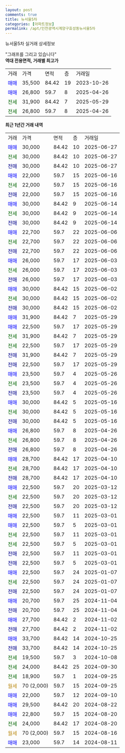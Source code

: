 ```yaml
---
layout: post
comments: true
title: 뉴서울5차
categories: [아파트정보]
permalink: /apt/인천광역시계양구효성동뉴서울5차
---
```


뉴서울5차 실거래 상세정보

<script type="text/javascript">
  google.charts.load('current', {'packages':['line', 'corechart']});
  google.charts.setOnLoadCallback(drawChart);

  function drawChart() {
    var data = new google.visualization.DataTable();
    data.addColumn('date', '거래일');
    data.addColumn('number', "매매");
    data.addColumn('number', "전세");
    data.addColumn('number', "전매");

    data.addRows([[new Date(Date.parse("2025-06-27")), 30000, null, null], [new Date(Date.parse("2025-06-27")), null, 30000, null], [new Date(Date.parse("2025-06-27")), null, null, 30000], [new Date(Date.parse("2025-06-16")), 22000, null, null], [new Date(Date.parse("2025-06-16")), null, 22000, null], [new Date(Date.parse("2025-06-16")), null, null, 22000], [new Date(Date.parse("2025-06-14")), 30000, null, null], [new Date(Date.parse("2025-06-14")), null, 30000, null], [new Date(Date.parse("2025-06-14")), null, null, 30000], [new Date(Date.parse("2025-06-06")), 22700, null, null], [new Date(Date.parse("2025-06-06")), null, 22700, null], [new Date(Date.parse("2025-06-06")), null, null, 22700], [new Date(Date.parse("2025-06-03")), 26000, null, null], [new Date(Date.parse("2025-06-03")), null, 26000, null], [new Date(Date.parse("2025-06-03")), null, null, 26000], [new Date(Date.parse("2025-06-02")), 30000, null, null], [new Date(Date.parse("2025-06-02")), null, 30000, null], [new Date(Date.parse("2025-06-02")), null, null, 30000], [new Date(Date.parse("2025-05-29")), 31900, null, null], [new Date(Date.parse("2025-05-29")), 22500, null, null], [new Date(Date.parse("2025-05-29")), null, 31900, null], [new Date(Date.parse("2025-05-29")), null, 22500, null], [new Date(Date.parse("2025-05-29")), null, null, 31900], [new Date(Date.parse("2025-05-29")), null, null, 22500], [new Date(Date.parse("2025-05-26")), 23500, null, null], [new Date(Date.parse("2025-05-26")), null, 23500, null], [new Date(Date.parse("2025-05-26")), null, null, 23500], [new Date(Date.parse("2025-05-16")), 30000, null, null], [new Date(Date.parse("2025-05-16")), null, 30000, null], [new Date(Date.parse("2025-05-16")), null, null, 30000], [new Date(Date.parse("2025-04-26")), 26800, null, null], [new Date(Date.parse("2025-04-26")), null, 26800, null], [new Date(Date.parse("2025-04-26")), null, null, 26800], [new Date(Date.parse("2025-04-10")), 28700, null, null], [new Date(Date.parse("2025-04-10")), null, 28700, null], [new Date(Date.parse("2025-04-10")), null, null, 28700], [new Date(Date.parse("2025-03-12")), 22500, null, null], [new Date(Date.parse("2025-03-12")), null, 22500, null], [new Date(Date.parse("2025-03-12")), null, null, 22500], [new Date(Date.parse("2025-03-01")), 22500, null, null], [new Date(Date.parse("2025-03-01")), 22500, null, null], [new Date(Date.parse("2025-03-01")), null, 22500, null], [new Date(Date.parse("2025-03-01")), null, 22500, null], [new Date(Date.parse("2025-03-01")), null, null, 22500], [new Date(Date.parse("2025-03-01")), null, null, 22500], [new Date(Date.parse("2025-01-07")), 22500, null, null], [new Date(Date.parse("2025-01-07")), null, 22500, null], [new Date(Date.parse("2025-01-07")), null, null, 22500], [new Date(Date.parse("2024-11-04")), 20700, null, null], [new Date(Date.parse("2024-11-04")), null, null, 20700], [new Date(Date.parse("2024-11-02")), 27700, null, null], [new Date(Date.parse("2024-11-02")), null, null, 27700], [new Date(Date.parse("2024-10-25")), 33700, null, null], [new Date(Date.parse("2024-10-25")), null, null, 33700], [new Date(Date.parse("2024-10-08")), null, 19500, null], [new Date(Date.parse("2024-09-30")), null, 24000, null], [new Date(Date.parse("2024-09-25")), null, 18900, null], [new Date(Date.parse("2024-09-25")), null, null, null], [new Date(Date.parse("2024-09-10")), 22000, null, null], [new Date(Date.parse("2024-08-22")), 29500, null, null], [new Date(Date.parse("2024-08-20")), 22800, null, null], [new Date(Date.parse("2024-08-20")), null, 24000, null], [new Date(Date.parse("2024-08-16")), null, null, null], [new Date(Date.parse("2024-08-11")), 23000, null, null]]);

    var options = {
      hAxis: {
        format: 'yyyy/MM/dd'
      },    
      lineWidth: 0,
      pointsVisible: true,    
      title: '최근 1년간 유형별 실거래가 분포',
      legend: { position: 'bottom' }
    };

    var formatter = new google.visualization.NumberFormat({pattern:'###,###'} );
    formatter.format(data, 1);
    formatter.format(data, 2);
    
    setTimeout(function() {
        var chart = new google.visualization.LineChart(document.getElementById('columnchart_material'));
        chart.draw(data, (options));
        document.getElementById('loading').style.display = 'none';
    }, 200);
  }
</script>


<div id="loading" style="z-index:20; display: block; margin-left: 0px">"그래프를 그리고 있습니다"</div>
<div id="columnchart_material" style="width: 95%; margin-left: 0px; display: block"></div>
<!-- contents start -->
<b>역대 전용면적, 거래별 최고가</b>
<table class="sortable">
    <tr>
      <td>거래</td>
      <td>가격</td>
      <td>면적</td>
      <td>층</td>
      <td>거래일</td>
    </tr>
        <tr>
          <td><a style="color: blue">매매</a></td>
          <td>35,500</td>
          <td>84.42</td>
          <td>19</td>
          <td>2023-10-26</td>
        </tr>            <tr>
          <td><a style="color: blue">매매</a></td>
          <td>26,800</td>
          <td>59.7</td>
          <td>8</td>
          <td>2025-04-26</td>
        </tr>        
        <tr>
              <td><a style="color: darkgreen">전세</a></td>
              <td>31,900</td>
              <td>84.42</td>
              <td>7</td>
              <td>2025-05-29</td>
            </tr>            <tr>
              <td><a style="color: darkgreen">전세</a></td>
              <td>26,800</td>
              <td>59.7</td>
              <td>8</td>
              <td>2025-04-26</td>
            </tr>        
    
</table>

<b>최근 1년간 거래 내역</b>

<table class="sortable">
    <tr>
      <td>거래</td>
      <td>가격</td>
      <td>면적</td>
      <td>층</td>
      <td>거래일</td>
    </tr>
    <tr>
      <td><a style="color: blue">매매</a></td>
      <td>30,000</td>
      <td>84.42</td>
      <td>10</td>
      <td>2025-06-27</td>
    </tr>          <tr>
      <td><a style="color: darkgreen">전세</a></td>
      <td>30,000</td>
      <td>84.42</td>
      <td>10</td>
      <td>2025-06-27</td>
    </tr>          <tr>
      <td><a style="color: darkblue">전매</a></td>
      <td>30,000</td>
      <td>84.42</td>
      <td>10</td>
      <td>2025-06-27</td>
    </tr>          <tr>
      <td><a style="color: blue">매매</a></td>
      <td>22,000</td>
      <td>59.7</td>
      <td>15</td>
      <td>2025-06-16</td>
    </tr>          <tr>
      <td><a style="color: darkgreen">전세</a></td>
      <td>22,000</td>
      <td>59.7</td>
      <td>15</td>
      <td>2025-06-16</td>
    </tr>          <tr>
      <td><a style="color: darkblue">전매</a></td>
      <td>22,000</td>
      <td>59.7</td>
      <td>15</td>
      <td>2025-06-16</td>
    </tr>          <tr>
      <td><a style="color: blue">매매</a></td>
      <td>30,000</td>
      <td>84.42</td>
      <td>9</td>
      <td>2025-06-14</td>
    </tr>          <tr>
      <td><a style="color: darkgreen">전세</a></td>
      <td>30,000</td>
      <td>84.42</td>
      <td>9</td>
      <td>2025-06-14</td>
    </tr>          <tr>
      <td><a style="color: darkblue">전매</a></td>
      <td>30,000</td>
      <td>84.42</td>
      <td>9</td>
      <td>2025-06-14</td>
    </tr>          <tr>
      <td><a style="color: blue">매매</a></td>
      <td>22,700</td>
      <td>59.7</td>
      <td>22</td>
      <td>2025-06-06</td>
    </tr>          <tr>
      <td><a style="color: darkgreen">전세</a></td>
      <td>22,700</td>
      <td>59.7</td>
      <td>22</td>
      <td>2025-06-06</td>
    </tr>          <tr>
      <td><a style="color: darkblue">전매</a></td>
      <td>22,700</td>
      <td>59.7</td>
      <td>22</td>
      <td>2025-06-06</td>
    </tr>          <tr>
      <td><a style="color: blue">매매</a></td>
      <td>26,000</td>
      <td>59.7</td>
      <td>17</td>
      <td>2025-06-03</td>
    </tr>          <tr>
      <td><a style="color: darkgreen">전세</a></td>
      <td>26,000</td>
      <td>59.7</td>
      <td>17</td>
      <td>2025-06-03</td>
    </tr>          <tr>
      <td><a style="color: darkblue">전매</a></td>
      <td>26,000</td>
      <td>59.7</td>
      <td>17</td>
      <td>2025-06-03</td>
    </tr>          <tr>
      <td><a style="color: blue">매매</a></td>
      <td>30,000</td>
      <td>84.42</td>
      <td>15</td>
      <td>2025-06-02</td>
    </tr>          <tr>
      <td><a style="color: darkgreen">전세</a></td>
      <td>30,000</td>
      <td>84.42</td>
      <td>15</td>
      <td>2025-06-02</td>
    </tr>          <tr>
      <td><a style="color: darkblue">전매</a></td>
      <td>30,000</td>
      <td>84.42</td>
      <td>15</td>
      <td>2025-06-02</td>
    </tr>          <tr>
      <td><a style="color: blue">매매</a></td>
      <td>31,900</td>
      <td>84.42</td>
      <td>7</td>
      <td>2025-05-29</td>
    </tr>          <tr>
      <td><a style="color: blue">매매</a></td>
      <td>22,500</td>
      <td>59.7</td>
      <td>17</td>
      <td>2025-05-29</td>
    </tr>          <tr>
      <td><a style="color: darkgreen">전세</a></td>
      <td>31,900</td>
      <td>84.42</td>
      <td>7</td>
      <td>2025-05-29</td>
    </tr>          <tr>
      <td><a style="color: darkgreen">전세</a></td>
      <td>22,500</td>
      <td>59.7</td>
      <td>17</td>
      <td>2025-05-29</td>
    </tr>          <tr>
      <td><a style="color: darkblue">전매</a></td>
      <td>31,900</td>
      <td>84.42</td>
      <td>7</td>
      <td>2025-05-29</td>
    </tr>          <tr>
      <td><a style="color: darkblue">전매</a></td>
      <td>22,500</td>
      <td>59.7</td>
      <td>17</td>
      <td>2025-05-29</td>
    </tr>          <tr>
      <td><a style="color: blue">매매</a></td>
      <td>23,500</td>
      <td>59.7</td>
      <td>4</td>
      <td>2025-05-26</td>
    </tr>          <tr>
      <td><a style="color: darkgreen">전세</a></td>
      <td>23,500</td>
      <td>59.7</td>
      <td>4</td>
      <td>2025-05-26</td>
    </tr>          <tr>
      <td><a style="color: darkblue">전매</a></td>
      <td>23,500</td>
      <td>59.7</td>
      <td>4</td>
      <td>2025-05-26</td>
    </tr>          <tr>
      <td><a style="color: blue">매매</a></td>
      <td>30,000</td>
      <td>84.42</td>
      <td>5</td>
      <td>2025-05-16</td>
    </tr>          <tr>
      <td><a style="color: darkgreen">전세</a></td>
      <td>30,000</td>
      <td>84.42</td>
      <td>5</td>
      <td>2025-05-16</td>
    </tr>          <tr>
      <td><a style="color: darkblue">전매</a></td>
      <td>30,000</td>
      <td>84.42</td>
      <td>5</td>
      <td>2025-05-16</td>
    </tr>          <tr>
      <td><a style="color: blue">매매</a></td>
      <td>26,800</td>
      <td>59.7</td>
      <td>8</td>
      <td>2025-04-26</td>
    </tr>          <tr>
      <td><a style="color: darkgreen">전세</a></td>
      <td>26,800</td>
      <td>59.7</td>
      <td>8</td>
      <td>2025-04-26</td>
    </tr>          <tr>
      <td><a style="color: darkblue">전매</a></td>
      <td>26,800</td>
      <td>59.7</td>
      <td>8</td>
      <td>2025-04-26</td>
    </tr>          <tr>
      <td><a style="color: blue">매매</a></td>
      <td>28,700</td>
      <td>84.42</td>
      <td>17</td>
      <td>2025-04-10</td>
    </tr>          <tr>
      <td><a style="color: darkgreen">전세</a></td>
      <td>28,700</td>
      <td>84.42</td>
      <td>17</td>
      <td>2025-04-10</td>
    </tr>          <tr>
      <td><a style="color: darkblue">전매</a></td>
      <td>28,700</td>
      <td>84.42</td>
      <td>17</td>
      <td>2025-04-10</td>
    </tr>          <tr>
      <td><a style="color: blue">매매</a></td>
      <td>22,500</td>
      <td>59.7</td>
      <td>20</td>
      <td>2025-03-12</td>
    </tr>          <tr>
      <td><a style="color: darkgreen">전세</a></td>
      <td>22,500</td>
      <td>59.7</td>
      <td>20</td>
      <td>2025-03-12</td>
    </tr>          <tr>
      <td><a style="color: darkblue">전매</a></td>
      <td>22,500</td>
      <td>59.7</td>
      <td>20</td>
      <td>2025-03-12</td>
    </tr>          <tr>
      <td><a style="color: blue">매매</a></td>
      <td>22,500</td>
      <td>59.7</td>
      <td>11</td>
      <td>2025-03-01</td>
    </tr>          <tr>
      <td><a style="color: blue">매매</a></td>
      <td>22,500</td>
      <td>59.7</td>
      <td>5</td>
      <td>2025-03-01</td>
    </tr>          <tr>
      <td><a style="color: darkgreen">전세</a></td>
      <td>22,500</td>
      <td>59.7</td>
      <td>11</td>
      <td>2025-03-01</td>
    </tr>          <tr>
      <td><a style="color: darkgreen">전세</a></td>
      <td>22,500</td>
      <td>59.7</td>
      <td>5</td>
      <td>2025-03-01</td>
    </tr>          <tr>
      <td><a style="color: darkblue">전매</a></td>
      <td>22,500</td>
      <td>59.7</td>
      <td>11</td>
      <td>2025-03-01</td>
    </tr>          <tr>
      <td><a style="color: darkblue">전매</a></td>
      <td>22,500</td>
      <td>59.7</td>
      <td>5</td>
      <td>2025-03-01</td>
    </tr>          <tr>
      <td><a style="color: blue">매매</a></td>
      <td>22,500</td>
      <td>59.7</td>
      <td>24</td>
      <td>2025-01-07</td>
    </tr>          <tr>
      <td><a style="color: darkgreen">전세</a></td>
      <td>22,500</td>
      <td>59.7</td>
      <td>24</td>
      <td>2025-01-07</td>
    </tr>          <tr>
      <td><a style="color: darkblue">전매</a></td>
      <td>22,500</td>
      <td>59.7</td>
      <td>24</td>
      <td>2025-01-07</td>
    </tr>          <tr>
      <td><a style="color: blue">매매</a></td>
      <td>20,700</td>
      <td>59.7</td>
      <td>25</td>
      <td>2024-11-04</td>
    </tr>          <tr>
      <td><a style="color: darkblue">전매</a></td>
      <td>20,700</td>
      <td>59.7</td>
      <td>25</td>
      <td>2024-11-04</td>
    </tr>          <tr>
      <td><a style="color: blue">매매</a></td>
      <td>27,700</td>
      <td>84.42</td>
      <td>2</td>
      <td>2024-11-02</td>
    </tr>          <tr>
      <td><a style="color: darkblue">전매</a></td>
      <td>27,700</td>
      <td>84.42</td>
      <td>2</td>
      <td>2024-11-02</td>
    </tr>          <tr>
      <td><a style="color: blue">매매</a></td>
      <td>33,700</td>
      <td>84.42</td>
      <td>14</td>
      <td>2024-10-25</td>
    </tr>          <tr>
      <td><a style="color: darkblue">전매</a></td>
      <td>33,700</td>
      <td>84.42</td>
      <td>14</td>
      <td>2024-10-25</td>
    </tr>          <tr>
      <td><a style="color: darkgreen">전세</a></td>
      <td>19,500</td>
      <td>59.7</td>
      <td>3</td>
      <td>2024-10-08</td>
    </tr>          <tr>
      <td><a style="color: darkgreen">전세</a></td>
      <td>24,000</td>
      <td>84.42</td>
      <td>25</td>
      <td>2024-09-30</td>
    </tr>          <tr>
      <td><a style="color: darkgreen">전세</a></td>
      <td>18,900</td>
      <td>59.7</td>
      <td>1</td>
      <td>2024-09-25</td>
    </tr>          <tr>
      <td><a style="color: darkgoldenrod">월세</a></td>
      <td>70 (2,000)</td>
      <td>59.7</td>
      <td>15</td>
      <td>2024-09-25</td>
    </tr>          <tr>
      <td><a style="color: blue">매매</a></td>
      <td>22,000</td>
      <td>59.7</td>
      <td>12</td>
      <td>2024-09-10</td>
    </tr>          <tr>
      <td><a style="color: blue">매매</a></td>
      <td>29,500</td>
      <td>84.42</td>
      <td>20</td>
      <td>2024-08-22</td>
    </tr>          <tr>
      <td><a style="color: blue">매매</a></td>
      <td>22,800</td>
      <td>59.7</td>
      <td>15</td>
      <td>2024-08-20</td>
    </tr>          <tr>
      <td><a style="color: darkgreen">전세</a></td>
      <td>24,000</td>
      <td>84.42</td>
      <td>17</td>
      <td>2024-08-20</td>
    </tr>          <tr>
      <td><a style="color: darkgoldenrod">월세</a></td>
      <td>70 (2,000)</td>
      <td>59.7</td>
      <td>15</td>
      <td>2024-08-16</td>
    </tr>          <tr>
      <td><a style="color: blue">매매</a></td>
      <td>23,000</td>
      <td>59.7</td>
      <td>14</td>
      <td>2024-08-11</td>
    </tr>      </table>
<!-- contents end -->    

